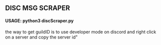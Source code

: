 
## DISC MSG SCRAPER

#### USAGE: python3 discScraper.py <guildID>

the way to get guildID is to use developer mode on discord and right click on a server and copy the server id"
